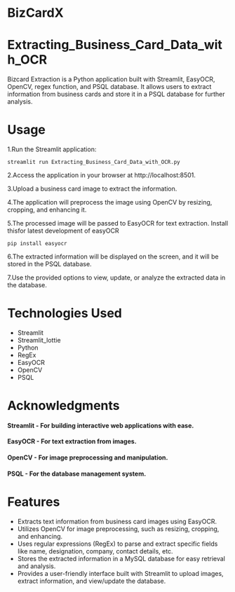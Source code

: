 # BizCardX
# Extracting_Business_Card_Data_with_OCR
Bizcard Extraction is a Python application built with Streamlit, EasyOCR, OpenCV, regex function, and PSQL database.
It allows users to extract information from business cards and store it in a PSQL database for further analysis.

# Usage
1.Run the Streamlit application:

    streamlit run Extracting_Business_Card_Data_with_OCR.py
2.Access the application in your browser at http://localhost:8501.

3.Upload a business card image to extract the information.
 
4.The application will preprocess the image using OpenCV by resizing, cropping, and enhancing it.

5.The processed image will be passed to EasyOCR for text extraction. Install thisfor latest development of easyOCR
    
    pip install easyocr

6.The extracted information will be displayed on the screen, and it will be stored in the PSQL database.

7.Use the provided options to view, update, or analyze the extracted data in the database.

# Technologies Used
- Streamlit
- Streamlit_lottie
- Python
- RegEx 
- EasyOCR
- OpenCV
- PSQL

# Acknowledgments
#### Streamlit - For building interactive web applications with ease.
#### EasyOCR - For text extraction from images.
#### OpenCV - For image preprocessing and manipulation.
#### PSQL - For the database management system.

# Features
- Extracts text information from business card images using EasyOCR.
- Utilizes OpenCV for image preprocessing, such as resizing, cropping, and enhancing.
- Uses regular expressions (RegEx) to parse and extract specific fields like name, designation, company, contact details, etc.
- Stores the extracted information in a MySQL database for easy retrieval and analysis.
- Provides a user-friendly interface built with Streamlit to upload images, extract information, and view/update the database.


